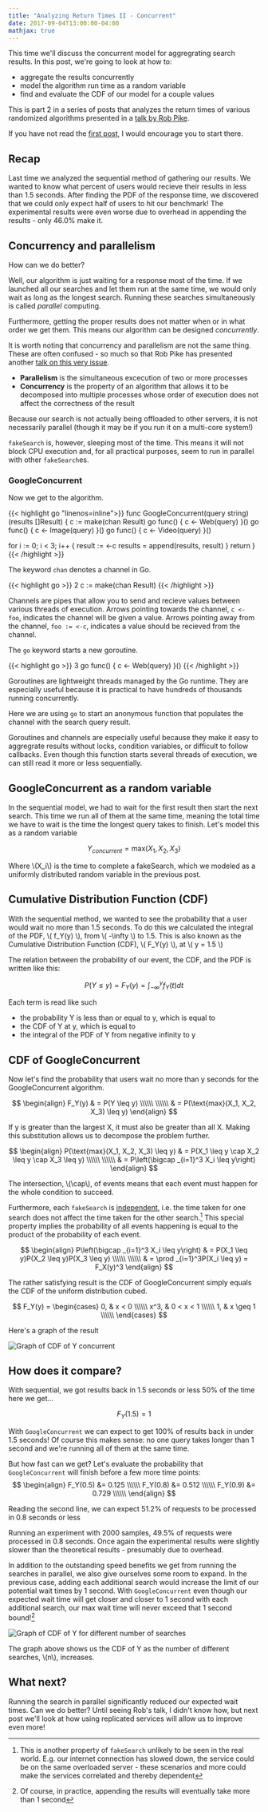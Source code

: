 ```yaml
---
title: "Analyzing Return Times II - Concurrent"
date: 2017-09-04T13:00:00-04:00
mathjax: true
---
```


This time we'll discuss the concurrent model for aggregrating search results.
In this post, we're going to look at how to:

 - aggregate the results concurrently
 - model the algorithm run time as a random variable
 - find and evaluate the CDF of our model for a couple values

This is part 2 in a series of posts that analyzes the return times of various randomized algorithms presented in a [talk by Rob Pike](https://www.youtube.com/watch?v=f6kdp27TYZs). 

If you have not read the [first post](/posts/analyzing-return-times/sequential/), I would encourage you to start there.

## Recap

Last time we analyzed the sequential method of gathering our results.
We wanted to know what percent of users would recieve their results in less than 1.5 seconds.
After finding the PDF of the response time, we discovered that we could only expect half of users to hit our benchmark!
The experimental results were even worse due to overhead in appending the results - only 46.0% make it.

## Concurrency and parallelism
How can we do better?

Well, our algorithm is just waiting for a response most of the time.
If we launched all our searches and let them run at the same time, we would only wait as long as the longest search. 
Running these searches simultaneously is called _parallel_ computing.

Furthermore, getting the proper results does not matter when or in what order we get them.
This means our algorithm can be designed _concurrently_.

It is worth noting that concurrency and parallelism are not the same thing.
These are often confused - so much so that Rob Pike has presented another [talk on this very issue](https://www.youtube.com/watch?v=cN_DpYBzKso).

  - __Parallelism__ is the simultaneous excecution of two or more processes
  - __Concurrency__ is the property of an algorithm that allows it to be decomposed into multiple processes whose order of execution does not affect the correctness of the result

Because our search is not actually being offloaded to other servers, it is not necessarily parallel (though it may be if you run it on a multi-core system!)

`fakeSearch` is, however, sleeping most of the time.
This means it will not block CPU execution and, for all practical purposes, seem to run in parallel with other `fakeSearch`es.

### GoogleConcurrent

Now we get to the algorithm.

{{< highlight go "linenos=inline">}}
func GoogleConcurrent(query string) (results []Result) {
  c := make(chan Result)
  go func() { c <- Web(query) }()
  go func() { c <- Image(query) }()
  go func() { c <- Video(query) }()

  for i := 0; i < 3; i++ {
    result := <-c
    results = append(results, result)
  }
  return
}
{{< /highlight >}}

The keyword `chan` denotes a channel in Go.

{{< highlight go >}}
2  c := make(chan Result)
{{< /highlight >}}

Channels are pipes that allow you to send and recieve values between various threads of execution.
Arrows pointing towards the channel, `c <- foo`, indicates the channel will be given a value.
Arrows pointing away from the channel, `foo := <-c`, indicates a value should be recieved from the channel.

The `go` keyword starts a new goroutine.

{{< highlight go >}}
3  go func() { c <- Web(query) }()
{{< /highlight >}}

Goroutines are lightweight threads managed by the Go runtime.
They are especially useful because it is practical to have hundreds of thousands running concurrently.

Here we are using `go` to start an anonymous function that populates the channel with the search query result.

Goroutines and channels are especially useful because they make it easy to aggregrate results without locks, condition variables, or difficult to follow callbacks.
Even though this function starts several threads of execution, we can still read it more or less sequentially.

## GoogleConcurrent as a random variable

In the sequential model, we had to wait for the first result then start the next search.
This time we run all of them at the same time, meaning the total time we have to wait is the time the longest query takes to finish.
Let's model this as a random variable

$$
    Y_{concurrent} = \text{max}(X_1, X_2, X_3)
$$

Where \\(X_i\\) is the time to complete a fakeSearch, which we modeled as a uniformly distributed random variable in the previous post.

## Cumulative Distribution Function (CDF)
With the sequential method, we wanted to see the probability that a user would wait no more than 1.5 seconds.
To do this we calculated the integral of the PDF, \\( f_Y(y) \\), from \\( -\infty \\) to 1.5.
This is also known as the Cumulative Distribution Function (CDF), \\( F_Y(y) \\), at \\( y = 1.5 \\)

The relation between the probability of our event, the CDF, and the PDF is written like this:

$$
    P(Y \leq y) = F_Y(y) = \int _{-\infty}^y f_Y(t) dt
$$

Each term is read like such

 - the probability Y is less than or equal to y, which is equal to
 - the CDF of Y at y, which is equal to
 - the integral of the PDF of Y from negative infinity to y

## CDF of GoogleConcurrent
Now let's find the probability that users wait no more than y seconds for the GoogleConcurrent algorithm.

$$
\begin{align}
    F_Y(y) & = P(Y \leq y) \\\\\\
\\\\\\
           & = P(\text{max}(X_1, X_2, X_3) \leq y)
\end{align}
$$

If y is greater than the largest X, it must also be greater than all X.
Making this substitution allows us to decompose the problem further.

$$
\begin{align}
   P(\text{max}(X_1, X_2, X_3) \leq y) & = P(X_1 \leq y \cap X_2 \leq y \cap X_3 \leq y) \\\\\\
\\\\\\
                                       & = P\left(\bigcap _{i=1}^3 X_i \leq y\right)
\end{align}
$$

The intersection, \\(\cap\\), of events means that each event must happen for the whole condition to succeed.

Furthermore, each `fakeSearch` is [independent](https://en.wikipedia.org/wiki/Independence_\(probability_theory), i.e. the time taken for one search does not affect the time taken for the other search.[^1]
This special property implies the probability of all events happening is equal to the product of the probability of each event.

$$
\begin{align}
    P\left(\bigcap _{i=1}^3 X_i \leq y\right) & = P(X_1 \leq y)P(X_2 \leq y)P(X_3 \leq y) \\\\\\
\\\\\\
                           & = \prod _{i=1}^3P(X_i \leq y) = F_X(y)^3
\end{align}
$$

The rather satisfying result is the CDF of GoogleConcurrent simply equals the CDF of the uniform distribution cubed.

$$
F_Y(y) =
\begin{cases}
0, 	& x < 0 \\\\\\
x^3, 	& 0 < x < 1 \\\\\\
1, 	& x \geq 1 \\\\\\
\end{cases}
$$

Here's a graph of the result

![Graph of CDF of Y concurrent](/img/CDF_concurrent.png)

## How does it compare?
With sequential, we got results back in 1.5 seconds or less 50% of the time here we get...

$$
F_Y(1.5) = 1
$$

With `GoogleConcurrent` we can expect to get 100% of results back in under 1.5 seconds!
Of course this makes sense: no one query takes longer than 1 second and we're running all of them at the same time.

But how fast can we get? Let's evaluate the probability that `GoogleConcurrent`
 will finish before a few more time points:
$$
\begin{align}
    F_Y(0.5) &= 0.125 \\\\\\
    F_Y(0.8) &= 0.512 \\\\\\
    F_Y(0.9) &= 0.729 \\\\\\
\end{align}
$$

Reading the second line, we can expect 51.2% of requests to be processed in 0.8 seconds or less

Running an experiment with 2000 samples, 49.5% of requests were processed in 0.8 seconds.
Once again the experimental results were slightly slower than the theoretical results - presumably due to overhead.

In addition to the outstanding speed benefits we get from running the searches in parallel, we also give ourselves some room to expand.
In the previous case, adding each additional search would increase the limit of our potential wait times by 1 second.
With `GoogleConcurrent` even though our expected wait time will get closer and closer to 1 second with each additional search, our max wait time will never exceed that 1 second bound![^2]

![Graph of CDF of Y for different number of searches](/img/CDF_Y_n.png)

The graph above shows us the CDF of Y as the number of different searches, \\(n\\), increases.

## What next?
Running the search in parallel significantly reduced our expected wait times.
Can we do better?
Until seeing Rob's talk, I didn't know how, but next post we'll look at how using replicated services will allow us to improve even more!

[^1]: This is another property of `fakeSearch` unlikely to be seen in the real world. E.g. our internet connection has slowed down, the service could be on the same overloaded server - these scenarios and more could make the services correlated and thereby dependent

[^2]: Of course, in practice, appending the results will eventually take more than 1 second
